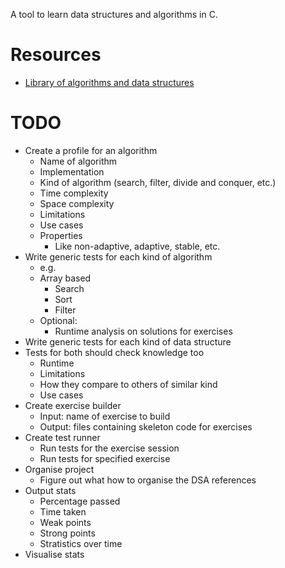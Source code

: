 A tool to learn data structures and algorithms in C.

# Resources
- [Library of algorithms and data structures](https://xlinux.nist.gov/dads/)

# TODO
- Create a profile for an algorithm
    - Name of algorithm
    - Implementation
    - Kind of algorithm (search, filter, divide and conquer, etc.)
    - Time complexity
    - Space complexity
    - Limitations
    - Use cases
    - Properties
        - Like non-adaptive, adaptive, stable, etc.
- Write generic tests for each kind of algorithm
    - e.g.
    - Array based
        - Search
        - Sort
        - Filter
    - Optional:
        - Runtime analysis on solutions for exercises
- Write generic tests for each kind of data structure
- Tests for both should check knowledge too
  - Runtime
  - Limitations
  - How they compare to others of similar kind
  - Use cases
- Create exercise builder
    - Input: name of exercise to build
    - Output: files containing skeleton code for exercises
- Create test runner
    - Run tests for the exercise session
    - Run tests for specified exercise
- Organise project
    - Figure out what how to organise the DSA references
- Output stats
    - Percentage passed
    - Time taken
    - Weak points
    - Strong points
    - Stratistics over time
- Visualise stats
